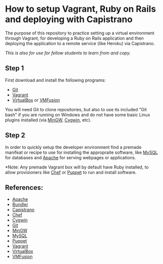 How to setup Vagrant, Ruby on Rails and deploying with Capistrano
=======================================================================

The purpose of this repository to practice setting up a virtual 
environment through Vagrant, for developing a Ruby on Rails application 
and then deploying the application to a remote service (like Heroku) via 
Capistrano.

_This is also for use for fellow students to learn from and copy._

Step 1
---------------------------------------------------------------------
First download and install the following programs:
- [Git][]
- [Vagrant][]
- [VirtualBox][] or [VMFusion][]

You will need Git to clone repositories, but also to use its included 
"Git bash" if you are running on Windows and do not have some basic 
Linux plugins installed (via [MinGW][], [Cygwin][], etc).

Step 2
---------------------------------------------------------------------
In order to quickly setup the developer environment find a premade 
manifeat or recipe to use for installing the appropraite software, like 
[MySQL][] for databases and [Apache][] for serving webpages or 
applications.

*Note: Any premade Vagrant box will by default have Ruby installed, to 
allow provisioners like [Chef][] or [Puppet][] to run and install software.


References:
---------------------------------------------------------------------
- [Apache][]
- [Bundler][]
- [Capistrano][]
- [Chef][]
- [Cygwin][]
- [Git][]
- [MinGW][]
- [MySQL][]
- [Puppet][]
- [Vagrant][]
- [VirtualBox][]
- [VMFusion][]

[Apache]:     http://www.apache.org/                 "Apache"
[Bundler]:    http://bundler.io/                     "Bundler"
[Capistrano]: http://www.capistranorb.com/           "Capistrano"
[Chef]:       http://www.opscode.com/chef/           "Chef"
[Cygwin]:     http://www.cygwin.com/                 "Cygwin"
[Git]:        http://git-scm.com/                    "Git"
[MinGW]:      http://www.mingw.org/                  "MinGW32"
[MySQL]:      http://www.mysql.com/                  "MySQL"
[Puppet]:     http://puppetlabs.com/                 "Puppet"
[Vagrant]:    http://www.vagrantup.com/              "Vagrant"
[VirtualBox]: https://www.virtualbox.org/            "VirtualBox"
[VMFusion]:   http://www.vmware.com/products/fusion/ "VMFusion"